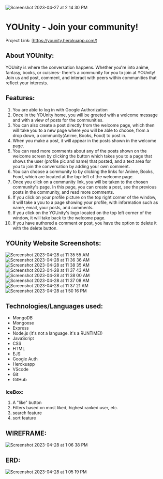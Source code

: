 ![Screenshot 2023-04-27 at 2 14 30 PM](https://user-images.githubusercontent.com/128169706/235208073-53831f8b-9c72-471e-a8dc-fec0e36d8bca.png)


# YOUnity - Join your community!

Project Link: [https://younity.herokuapp.com/)

## About YOUnity:

YOUnity is where the conversation happens. Whether you're into anime, fantasy, books, or cuisines- there's a community for you to join at YOUnity! 
Join us and post, comment, and interact with peers within communities that reflect your interests.

## Features:

1. You are able to log in with Google Authorization
2. Once in the YOUnity home, you will be greeted with a welcome message and with a view of posts for the communities.
3. You can also create a post directly from the welcome page, which then will take you to a new page where you will be able to choose, from a drop down, a community(Anime, Books, Food) to post in.
4. When you make a post, it will appear in the posts shown in the welcome page. 
5. You can read more comments about any of the posts shown on the welcome screen by clicking the button which takes you to a page that shows the user (profile pic and name) that posted, and a text area for you to join the conversation by adding your own comment.
6. You can choose a community to by clicking the links for Anime, Books, Food, which are located at the top-left of the welcome page.
7. Once you click on a community link, you will be taken to the chosen community's page. In this page, you can create a post, see the previous posts in the community, and read more comments.
8. If you click on your profile picture on the top right corner of the window, it will take a you to a page showing your profile, with information such as name, email, your posts, and comments.
9. If you click on the YOUnity's logo located on the top left corner of the window, it will take back to the welcome page. 
10. If you have authored a comment or post, you have the option to delete it with the delete button.

## YOUnity Website Screenshots:

![Screenshot 2023-04-28 at 11 35 55 AM](https://user-images.githubusercontent.com/128169706/235193103-d72accb0-71e5-4939-b3c9-648efad465e4.png)
![Screenshot 2023-04-28 at 11 36 36 AM](https://user-images.githubusercontent.com/128169706/235193308-70c27fbb-398c-4a9c-b5a1-a950c4ef6b5e.png)
![Screenshot 2023-04-28 at 11 38 35 AM](https://user-images.githubusercontent.com/128169706/235193366-4c4d9c2d-1aa0-4fcd-a769-81d4c6a09212.png)
![Screenshot 2023-04-28 at 11 37 43 AM](https://user-images.githubusercontent.com/128169706/235193421-5c4417e2-1c05-4e8f-be04-aee627bba301.png)
![Screenshot 2023-04-28 at 11 38 00 AM](https://user-images.githubusercontent.com/128169706/235193462-9e3cc354-3095-41fa-84fb-6f2e51e3fbb5.png)
![Screenshot 2023-04-28 at 11 37 08 AM](https://user-images.githubusercontent.com/128169706/235193502-fa6dd8a2-a20d-4cbe-9a1b-4edda51780ac.png)
![Screenshot 2023-04-28 at 11 37 21 AM](https://user-images.githubusercontent.com/128169706/235193599-4f65298f-d821-4629-844b-b65d48c3cc1d.png)
![Screenshot 2023-04-28 at 1 50 16 PM](https://user-images.githubusercontent.com/128169706/235219046-51b3a4c6-55bd-4d1b-81b2-821886ff6324.png)


## Technologies/Languages used:

- MongoDB 
- Mongoose
- Express
- Node.js (it's not a language. it's a RUNTIME!)
- JavaScript
- CSS
- HTML
- EJS
- Google Auth
- Herokuapp
- VScode
- Git
- GitHub

### IceBox:

1. A "like" button
2. Filters based on most liked, highest ranked user, etc.
3. search feature
4. sort feature


## WIREFRAME:

![Screenshot 2023-04-28 at 1 06 38 PM](https://user-images.githubusercontent.com/128169706/235210771-639ddaec-0bf6-4f6a-b7a7-911466751f36.png)


## ERD:

![Screenshot 2023-04-28 at 1 05 19 PM](https://user-images.githubusercontent.com/128169706/235210855-8cd6c898-d9e8-43e9-999a-379406f0a598.png)





